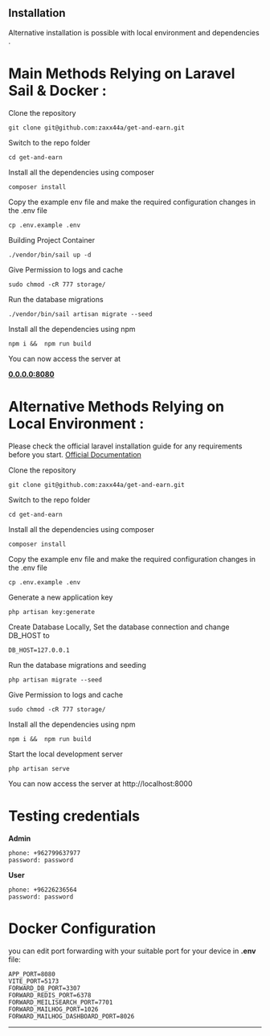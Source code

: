 
## Installation

Alternative installation is possible with local environment and dependencies .

# Main Methods Relying on Laravel Sail & Docker :
Clone the repository

    git clone git@github.com:zaxx44a/get-and-earn.git

Switch to the repo folder

    cd get-and-earn

Install all the dependencies using composer

    composer install

Copy the example env file and make the required configuration changes in the .env file

    cp .env.example .env

Building Project Container

    ./vendor/bin/sail up -d

Give Permission to logs and cache

    sudo chmod -cR 777 storage/

Run the database migrations

    ./vendor/bin/sail artisan migrate --seed


Install  all the dependencies using npm

    npm i &&  npm run build


You can now access the server at 

**[0.0.0.0:8080](http://0.0.0.0:8080/)**


# Alternative Methods Relying on Local Environment : 
Please check the official laravel installation guide for any requirements before you start. [Official Documentation](https://laravel.com/docs/9.x/installation)

Clone the repository

    git clone git@github.com:zaxx44a/get-and-earn.git

Switch to the repo folder

    cd get-and-earn

Install all the dependencies using composer

    composer install

Copy the example env file and make the required configuration changes in the .env file

    cp .env.example .env

Generate a new application key

    php artisan key:generate

Create Database Locally, Set the database connection and change DB_HOST to 

    DB_HOST=127.0.0.1

Run the database migrations and seeding

    php artisan migrate --seed

Give Permission to logs and cache

    sudo chmod -cR 777 storage/

Install  all the dependencies using npm

    npm i &&  npm run build

Start the local development server

    php artisan serve

You can now access the server at http://localhost:8000

# Testing credentials

**Admin**

    phone: +962799637977
    password: password

**User**

    phone: +96226236564
    password: password


# Docker Configuration

you can edit port forwarding with your suitable port for your device in **.env** file:

```
APP_PORT=8080
VITE_PORT=5173
FORWARD_DB_PORT=3307
FORWARD_REDIS_PORT=6378
FORWARD_MEILISEARCH_PORT=7701
FORWARD_MAILHOG_PORT=1026
FORWARD_MAILHOG_DASHBOARD_PORT=8026
```

----------


